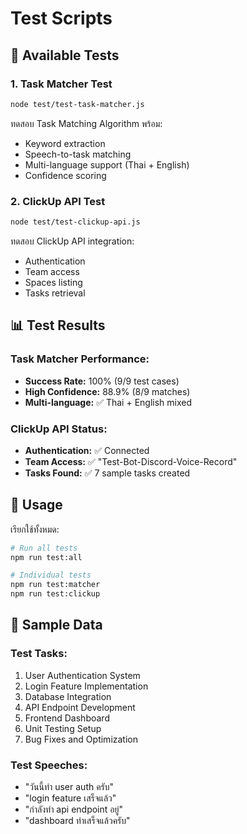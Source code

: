 # Test Scripts

## 🧪 Available Tests

### 1. Task Matcher Test
```bash
node test/test-task-matcher.js
```
ทดสอบ Task Matching Algorithm พร้อม:
- Keyword extraction
- Speech-to-task matching
- Multi-language support (Thai + English)
- Confidence scoring

### 2. ClickUp API Test  
```bash
node test/test-clickup-api.js
```
ทดสอบ ClickUp API integration:
- Authentication
- Team access
- Spaces listing
- Tasks retrieval

## 📊 Test Results

### Task Matcher Performance:
- **Success Rate:** 100% (9/9 test cases)
- **High Confidence:** 88.9% (8/9 matches)
- **Multi-language:** ✅ Thai + English mixed

### ClickUp API Status:
- **Authentication:** ✅ Connected
- **Team Access:** ✅ "Test-Bot-Discord-Voice-Record"
- **Tasks Found:** ✅ 7 sample tasks created

## 🚀 Usage

เรียกใช้ทั้งหมด:
```bash
# Run all tests
npm run test:all

# Individual tests
npm run test:matcher
npm run test:clickup
```

## 📝 Sample Data

### Test Tasks:
1. User Authentication System
2. Login Feature Implementation  
3. Database Integration
4. API Endpoint Development
5. Frontend Dashboard
6. Unit Testing Setup
7. Bug Fixes and Optimization

### Test Speeches:
- "วันนี้ทำ user auth ครับ"
- "login feature เสร็จแล้ว"
- "กำลังทำ api endpoint อยู่"
- "dashboard ทำเสร็จแล้วครับ"